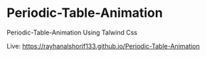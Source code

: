 # Periodic-Table-Animation
Periodic-Table-Animation Using Talwind Css

Live: https://rayhanalshorif133.github.io/Periodic-Table-Animation
